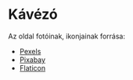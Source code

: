 # Kávézó

Az oldal fotóinak, ikonjainak forrása:

* [Pexels](https://www.pexels.com/hu-hu/)
* [Pixabay](https://www.pixabay.com/hu/9)
* [Flaticon](https://www.flaticon.com)
